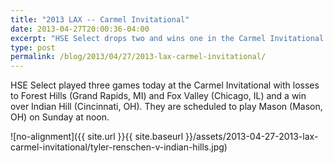 ```yaml
---
title: "2013 LAX -- Carmel Invitational"
date: 2013-04-27T20:00:36-04:00
excerpt: "HSE Select drops two and wins one in the Carmel Invitational."
type: post
permalink: /blog/2013/04/27/2013-lax-carmel-invitational/
---
```

HSE Select played three games today at the Carmel Invitational with losses to Forest Hills (Grand Rapids, MI) and Fox Valley (Chicago, IL) and a win over Indian Hill (Cincinnati, OH). They are scheduled to play Mason (Mason, OH) on Sunday at noon.

![no-alignment]({{ site.url }}{{ site.baseurl }}/assets/2013-04-27-2013-lax-carmel-invitational/tyler-renschen-v-indian-hills.jpg)
